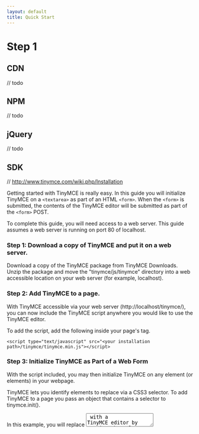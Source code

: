 ```yaml
---
layout: default
title: Quick Start
---
```


# Step 1

## CDN
// todo

## NPM
// todo

## jQuery
// todo

## SDK

// http://www.tinymce.com/wiki.php/Installation

Getting started with TinyMCE is really easy. In this guide you will initialize TinyMCE on a `<textarea>` as part of an HTML `<form>`. When the `<form>` is submitted, the contents of the TinyMCE editor will be submitted as part of the `<form>` POST.  

To complete this guide, you will need access to a web server. This guide assumes a web server is running on port 80 of localhost.

### Step 1: Download a copy of TinyMCE and put it on a web server.

Download a copy of the TinyMCE package from TinyMCE Downloads.
Unzip the package and move the "tinymce/js/tinymce" directory into a web accessible location on your web server (for example, localhost).

### Step 2: Add TinyMCE to a page.

With TinyMCE accessible via your web server (http://localhost/tinymce/), you can now include the TinyMCE script anywhere you would like to use the TinyMCE editor.

To add the script, add the following inside your page's <head> tag.

```
<script type="text/javascript" src="<your installation path>/tinymce/tinymce.min.js"></script>
```

### Step 3: Initialize TinyMCE as Part of a Web Form

With the script included, you may then initialize TinyMCE on any element (or elements) in your webpage.

TinyMCE lets you identify elements to replace via a CSS3 selector.  To add TinyMCE to a page you pass an object that contains a selector to tinymce.init().

In this example, you will replace <textarea id="mytextarea"> with a TinyMCE editor by passing the selector '#mytextarea' to tinymce.init().

```
<!DOCTYPE html>
<html>
<head>
    <script type="text/javascript" src="<your installation path>/tinymce/tinymce.min.js"></script>
    <script type="text/javascript">
        tinymce.init({
            selector: "#mytextarea"
        });
    </script>
</head>
<body>
    <h1>TinyMCE Getting Started Guide</h1>
    <form method="post">
        <textarea id="mytextarea"></textarea>
    </form>
</body>
</html>
```

Try it now!

You’ve added TinyMCE to the page - that's all there is to it!

Next, we'll look at retrieving content as part of a <form> POST.

### Step 4: Saving Content with a <form> POST

When the form is submitted, the TinyMCE editor mimics the behaviour of a normal HTML <textarea> during a form POST.  No additional configuration is required.


## Bower
// todo

## Custom Build
// todo

## Download
// todo

# Step 2 (Installation)

## What's next?

 * examples
 * ??
 * ??
